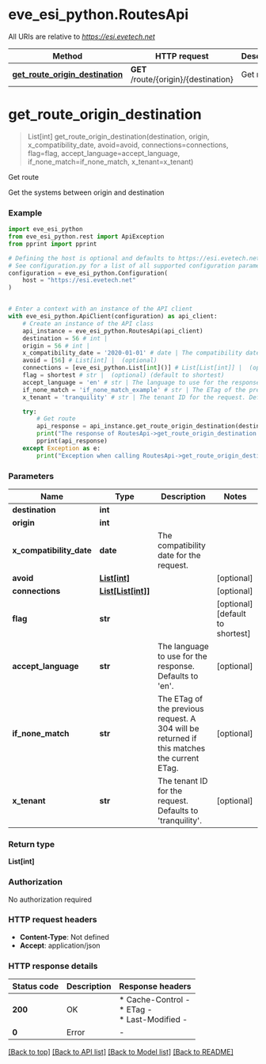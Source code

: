 # eve_esi_python.RoutesApi

All URIs are relative to *https://esi.evetech.net*

Method | HTTP request | Description
------------- | ------------- | -------------
[**get_route_origin_destination**](RoutesApi.md#get_route_origin_destination) | **GET** /route/{origin}/{destination} | Get route


# **get_route_origin_destination**
> List[int] get_route_origin_destination(destination, origin, x_compatibility_date, avoid=avoid, connections=connections, flag=flag, accept_language=accept_language, if_none_match=if_none_match, x_tenant=x_tenant)

Get route

Get the systems between origin and destination

### Example


```python
import eve_esi_python
from eve_esi_python.rest import ApiException
from pprint import pprint

# Defining the host is optional and defaults to https://esi.evetech.net
# See configuration.py for a list of all supported configuration parameters.
configuration = eve_esi_python.Configuration(
    host = "https://esi.evetech.net"
)


# Enter a context with an instance of the API client
with eve_esi_python.ApiClient(configuration) as api_client:
    # Create an instance of the API class
    api_instance = eve_esi_python.RoutesApi(api_client)
    destination = 56 # int | 
    origin = 56 # int | 
    x_compatibility_date = '2020-01-01' # date | The compatibility date for the request.
    avoid = [56] # List[int] |  (optional)
    connections = [eve_esi_python.List[int]()] # List[List[int]] |  (optional)
    flag = shortest # str |  (optional) (default to shortest)
    accept_language = 'en' # str | The language to use for the response. Defaults to 'en'. (optional)
    if_none_match = 'if_none_match_example' # str | The ETag of the previous request. A 304 will be returned if this matches the current ETag. (optional)
    x_tenant = 'tranquility' # str | The tenant ID for the request. Defaults to 'tranquility'. (optional)

    try:
        # Get route
        api_response = api_instance.get_route_origin_destination(destination, origin, x_compatibility_date, avoid=avoid, connections=connections, flag=flag, accept_language=accept_language, if_none_match=if_none_match, x_tenant=x_tenant)
        print("The response of RoutesApi->get_route_origin_destination:\n")
        pprint(api_response)
    except Exception as e:
        print("Exception when calling RoutesApi->get_route_origin_destination: %s\n" % e)
```



### Parameters


Name | Type | Description  | Notes
------------- | ------------- | ------------- | -------------
 **destination** | **int**|  | 
 **origin** | **int**|  | 
 **x_compatibility_date** | **date**| The compatibility date for the request. | 
 **avoid** | [**List[int]**](int.md)|  | [optional] 
 **connections** | [**List[List[int]]**](List[int].md)|  | [optional] 
 **flag** | **str**|  | [optional] [default to shortest]
 **accept_language** | **str**| The language to use for the response. Defaults to &#39;en&#39;. | [optional] 
 **if_none_match** | **str**| The ETag of the previous request. A 304 will be returned if this matches the current ETag. | [optional] 
 **x_tenant** | **str**| The tenant ID for the request. Defaults to &#39;tranquility&#39;. | [optional] 

### Return type

**List[int]**

### Authorization

No authorization required

### HTTP request headers

 - **Content-Type**: Not defined
 - **Accept**: application/json

### HTTP response details

| Status code | Description | Response headers |
|-------------|-------------|------------------|
**200** | OK |  * Cache-Control -  <br>  * ETag -  <br>  * Last-Modified -  <br>  |
**0** | Error |  -  |

[[Back to top]](#) [[Back to API list]](../README.md#documentation-for-api-endpoints) [[Back to Model list]](../README.md#documentation-for-models) [[Back to README]](../README.md)

